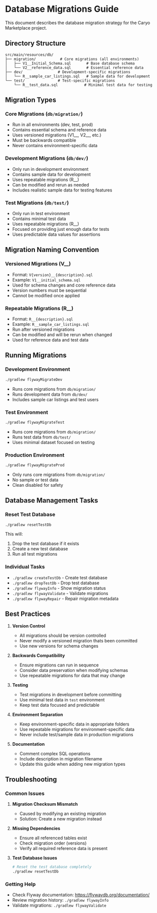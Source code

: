 # Database Migrations Guide

This document describes the database migration strategy for the Caryo Marketplace project.

## Directory Structure

```
src/main/resources/db/
├── migration/           # Core migrations (all environments)
│   ├── V1__Initial_Schema.sql       # Base database schema
│   └── V2__reference_data.sql       # Essential reference data
├── dev/                # Development-specific migrations
│   └── R__sample_car_listings.sql   # Sample data for development
└── test/               # Test-specific migrations
    └── R__test_data.sql            # Minimal test data for testing
```

## Migration Types

### Core Migrations (`db/migration/`)
- Run in all environments (dev, test, prod)
- Contains essential schema and reference data
- Uses versioned migrations (V1__, V2__, etc.)
- Must be backwards compatible
- Never contains environment-specific data

### Development Migrations (`db/dev/`)
- Only run in development environment
- Contains sample data for development
- Uses repeatable migrations (R__)
- Can be modified and rerun as needed
- Includes realistic sample data for testing features

### Test Migrations (`db/test/`)
- Only run in test environment
- Contains minimal test data
- Uses repeatable migrations (R__)
- Focused on providing just enough data for tests
- Uses predictable data values for assertions

## Migration Naming Convention

### Versioned Migrations (V__)
- Format: `V{version}__{description}.sql`
- Example: `V1__initial_schema.sql`
- Used for schema changes and core reference data
- Version numbers must be sequential
- Cannot be modified once applied

### Repeatable Migrations (R__)
- Format: `R__{description}.sql`
- Example: `R__sample_car_listings.sql`
- Run after versioned migrations
- Can be modified and will be rerun when changed
- Used for reference data and test data

## Running Migrations

### Development Environment
```bash
./gradlew flywayMigrateDev
```
- Runs core migrations from `db/migration/`
- Runs development data from `db/dev/`
- Includes sample car listings and test users

### Test Environment
```bash
./gradlew flywayMigrateTest
```
- Runs core migrations from `db/migration/`
- Runs test data from `db/test/`
- Uses minimal dataset focused on testing

### Production Environment
```bash
./gradlew flywayMigrateProd
```
- Only runs core migrations from `db/migration/`
- No sample or test data
- Clean disabled for safety

## Database Management Tasks

### Reset Test Database
```bash
./gradlew resetTestDb
```
This will:
1. Drop the test database if it exists
2. Create a new test database
3. Run all test migrations

### Individual Tasks
- `./gradlew createTestDb` - Create test database
- `./gradlew dropTestDb` - Drop test database
- `./gradlew flywayInfo` - Show migration status
- `./gradlew flywayValidate` - Validate migrations
- `./gradlew flywayRepair` - Repair migration metadata

## Best Practices

1. **Version Control**
   - All migrations should be version controlled
   - Never modify a versioned migration thats been committed
   - Use new versions for schema changes

2. **Backwards Compatibility**
   - Ensure migrations can run in sequence
   - Consider data preservation when modifying schemas
   - Use repeatable migrations for data that may change

3. **Testing**
   - Test migrations in development before committing
   - Use minimal test data in `test` environment
   - Keep test data focused and predictable

4. **Environment Separation**
   - Keep environment-specific data in appropriate folders
   - Use repeatable migrations for environment-specific data
   - Never include test/sample data in production migrations

5. **Documentation**
   - Comment complex SQL operations
   - Include description in migration filename
   - Update this guide when adding new migration types

## Troubleshooting

### Common Issues

1. **Migration Checksum Mismatch**
   - Caused by modifying an existing migration
   - Solution: Create a new migration instead

2. **Missing Dependencies**
   - Ensure all referenced tables exist
   - Check migration order (versions)
   - Verify all required reference data is present

3. **Test Database Issues**
   ```bash
   # Reset the test database completely
   ./gradlew resetTestDb
   ```

### Getting Help
- Check Flyway documentation: https://flywaydb.org/documentation/
- Review migration history: `./gradlew flywayInfo`
- Validate migrations: `./gradlew flywayValidate`
